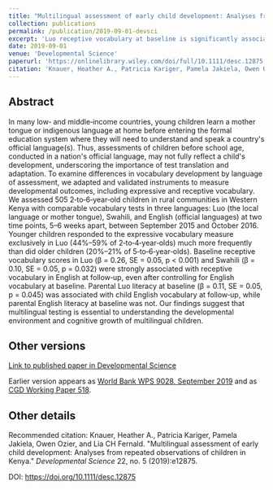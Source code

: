 ```yaml
---
title: "Multilingual assessment of early child development: Analyses from repeated observations of children in Kenya"
collection: publications
permalink: /publication/2019-09-01-devsci
excerpt: 'Luo receptive vocabulary at baseline is significantly associated with English receptive vocabulary at follow‐up, even accounting for baseline English and Swahili.'
date: 2019-09-01
venue: 'Developmental Science'
paperurl: 'https://onlinelibrary.wiley.com/doi/full/10.1111/desc.12875'
citation: 'Knauer, Heather A., Patricia Kariger, Pamela Jakiela, Owen Ozier, and Lia CH Fernald. &quot;Multilingual assessment of early child development: Analyses from repeated observations of children in Kenya.&quot; <i>Developmental Science</i> 22, no. 5 (2019):e12875.'
---
```



## Abstract
In many low‐ and middle‐income countries, young children learn a mother tongue or indigenous language at home
before entering the formal education system where they will need to understand and speak a country's official language(s).
Thus, assessments of children before school age, conducted in a nation's official language, may not fully reflect a child's development,
underscoring the importance of test translation and adaptation.
To examine differences in vocabulary development by language of assessment, we adapted and validated instruments to measure developmental outcomes,
including expressive and receptive vocabulary. We assessed 505 2‐to‐6‐year‐old children in rural communities in Western Kenya with
comparable vocabulary tests in three languages: Luo (the local language or mother tongue), Swahili, and English (official languages)
at two time points, 5–6 weeks apart, between September 2015 and October 2016. Younger children responded to the expressive vocabulary
measure exclusively in Luo (44%–59% of 2‐to‐4‐year‐olds) much more frequently than did older children (20%–21% of 5‐to‐6‐year‐olds).
Baseline receptive vocabulary scores in Luo (β = 0.26, SE = 0.05, p < 0.001) and Swahili (β = 0.10, SE = 0.05, p = 0.032)
were strongly associated with receptive vocabulary in English at follow‐up, even after controlling for English vocabulary at baseline.
Parental Luo literacy at baseline (β = 0.11, SE = 0.05, p = 0.045) was associated with child English vocabulary at follow‐up,
while parental English literacy at baseline was not. Our findings suggest that multilingual testing is essential to understanding
the developmental environment and cognitive growth of multilingual children.



## Other versions

[Link to published paper in Developmental Science](https://onlinelibrary.wiley.com/doi/full/10.1111/desc.12875)

Earlier version appears as [World Bank WPS 9028, September 2019](https://documents.worldbank.org/en/publication/documents-reports/documentdetail/216321569590217665/multilingual-assessment-of-early-child-development-analyses-from-repeated-observations-of-children-in-kenya) and as [CGD Working Paper 518](https://www.cgdev.org/publication/multilingual-assessment-early-child-development-analyses-repeated-observations-children).

<!--- ## Data Data and analysis files: [(hosted at RESTUD)](https://academic.oup.com/restud/article-abstract/83/1/231/2461232) / [(hosted at github)](http://owenozier.github.io/files/data/MS17455Supplementary.zip) /  --->


## Other details

Recommended citation: Knauer, Heather A., Patricia Kariger, Pamela Jakiela, Owen Ozier, and Lia CH Fernald. &quot;Multilingual assessment of early child development: Analyses from repeated observations of children in Kenya.&quot; <i>Developmental Science</i> 22, no. 5 (2019):e12875.

DOI: https://doi.org/10.1111/desc.12875

